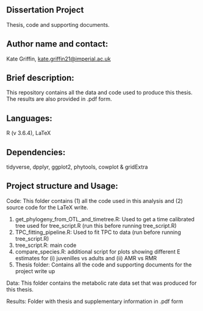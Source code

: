 Dissertation Project
   ---------------------
   Thesis, code and supporting documents.
   
   Author name and contact: 
   -----------------------
   Kate Griffin, kate.griffin21@imperial.ac.uk

   Brief description:
   ------------------
   This repository contains all the data and code used to produce this thesis. The results are also provided in .pdf form.

   Languages: 
   ---------
   R (v 3.6.4), LaTeX
   
   Dependencies:
   -------------
   tidyverse, dpplyr, ggplot2, phytools, cowplot & gridExtra


   Project structure and Usage: 
   ---------------------------
   Code: This folder contains (1) all the code used in this analysis and (2) source code for the LaTeX write.
   
   1. get_phylogeny_from_OTL_and_timetree.R: Used to get a time calibrated tree used for tree_script.R (run this before running tree_script.R)
   2. TPC_fitting_pipeline.R: Used to fit TPC to data (run before running tree_script.R)
   3. tree_script.R: main code
   4. compare_species.R: additional script for plots showing different E estimates for (i) juvenilles vs adults and (ii) AMR vs RMR
   5. Thesis folder: Contains all the code and supporting documents for the project write up 

   
   Data: This folder contains the metabolic rate data set that was produced for this thesis. 
   
   Results: Folder with thesis and supplementary information in .pdf form
